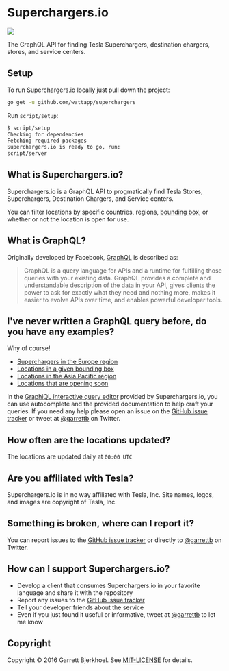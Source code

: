 # Superchargers.io

![](https://travis-ci.org/wattapp/superchargers.svg?branch=master)

The GraphQL API for finding Tesla Superchargers, destination chargers, stores, and service centers.

## Setup

To run Superchargers.io locally just pull down the project:

```sh
go get -u github.com/wattapp/superchargers
```

Run `script/setup`:

```sh
$ script/setup
Checking for dependencies
Fetching required packages
Superchargers.io is ready to go, run:
script/server
```

## What is Superchargers.io?

Superchargers.io is a GraphQL API to progmatically find Tesla Stores, Superchargers, Destination Chargers, and Service centers.

You can filter locations by specific countries, regions, [bounding box](http://wiki.openstreetmap.org/wiki/Bounding_Box), or whether or not the location is open for use.

## What is GraphQL?

Originally developed by Facebook, [GraphQL](http://graphql.org/) is described as:

> GraphQL is a query language for APIs and a runtime for fulfilling those queries with your existing data. GraphQL provides a complete and understandable description of the data in your API, gives clients the power to ask for exactly what they need and nothing more, makes it easier to evolve APIs over time, and enables powerful developer tools.

## I've never written a GraphQL query before, do you have any examples?

Why of course!

- [Superchargers in the Europe region](https://www.superchargers.io/?query=%7B%0A%20%20locations(region%3A%20EUROPE%2C%20type%3A%20SUPERCHARGER)%20%7B%0A%20%20%20%20edges%20%7B%0A%20%20%20%20%20%20node%20%7B%0A%20%20%20%20%20%20%20%20id%0A%20%20%20%20%20%20%20%20address%0A%20%20%20%20%20%20%20%20latitude%0A%20%20%20%20%20%20%20%20longitude%0A%20%20%20%20%20%20%20%20title%0A%20%20%20%20%20%20%20%20locationType%0A%20%20%20%20%20%20%20%20openSoon%0A%20%20%20%20%20%20%7D%0A%20%20%20%20%7D%0A%20%20%7D%0A%7D)
- [Locations in a given bounding box](https://www.superchargers.io/?query=%7B%0A%20%20locations(boundingBox%3A%20%5B42.02238033615207%2C%20-76.4456118%2C%2038.88848331958911%2C%20-83.4768618%5D)%20%7B%0A%20%20%20%20edges%20%7B%0A%20%20%20%20%20%20node%20%7B%0A%20%20%20%20%20%20%20%20id%0A%20%20%20%20%20%20%20%20address%0A%20%20%20%20%20%20%20%20latitude%0A%20%20%20%20%20%20%20%20longitude%0A%20%20%20%20%20%20%20%20title%0A%20%20%20%20%20%20%20%20locationType%0A%20%20%20%20%20%20%20%20openSoon%0A%20%20%20%20%20%20%7D%0A%20%20%20%20%7D%0A%20%20%7D%0A%7D)
- [Locations in the Asia Pacific region](https://www.superchargers.io/?query=%7B%0A%20%20locations(region%3A%20ASIA_PACIFIC)%20%7B%0A%20%20%20%20edges%20%7B%0A%20%20%20%20%20%20node%20%7B%0A%20%20%20%20%20%20%20%20id%0A%20%20%20%20%20%20%20%20address%0A%20%20%20%20%20%20%20%20latitude%0A%20%20%20%20%20%20%20%20longitude%0A%20%20%20%20%20%20%20%20title%0A%20%20%20%20%20%20%20%20locationType%0A%20%20%20%20%20%20%20%20openSoon%0A%20%20%20%20%20%20%7D%0A%20%20%20%20%7D%0A%20%20%7D%0A%7D)
- [Locations that are opening soon](https://www.superchargers.io/?query=%7B%0A%20%20locations(openSoon%3A%20true)%20%7B%0A%20%20%20%20edges%20%7B%0A%20%20%20%20%20%20node%20%7B%0A%20%20%20%20%20%20%20%20id%0A%20%20%20%20%20%20%20%20address%0A%20%20%20%20%20%20%20%20latitude%0A%20%20%20%20%20%20%20%20longitude%0A%20%20%20%20%20%20%20%20title%0A%20%20%20%20%20%20%20%20locationType%0A%20%20%20%20%20%20%20%20openSoon%0A%20%20%20%20%20%20%7D%0A%20%20%20%20%7D%0A%20%20%7D%0A%7D)

In the [GraphiQL interactive query editor](https://www.superchargers.io/graphiql) provided by Superchargers.io, you can use autocomplete and the provided documentation to help craft your queries. If you need any help please open an issue on the [GitHub issue tracker](/wattapp/superchargers/issues) or tweet at [@garrettb](https://twitter.com/garrettb) on Twitter.

## How often are the locations updated?

The locations are updated daily at `00:00 UTC`

## Are you affiliated with Tesla?

Superchargers.io is in no way affiliated with Tesla, Inc. Site names, logos, and images are copyright of Tesla, Inc.

## Something is broken, where can I report it?

You can report issues to the [GitHub issue tracker](/wattapp/superchargers/issues) or directly to [@garrettb](https://twitter.com/garrettb) on Twitter.

## How can I support Superchargers.io?

- Develop a client that consumes Superchargers.io in your favorite language and share it with the repository
- Report any issues to the [GitHub issue tracker](/wattapp/superchargers/issues)
- Tell your developer friends about the service
- Even if you just found it useful or informative, tweet at [@garrettb](https://twitter.com/garrettb) to let me know

## Copyright

Copyright © 2016 Garrett Bjerkhoel. See [MIT-LICENSE](/wattapp/superchargers/blob/master/MIT-LICENSE) for details.
